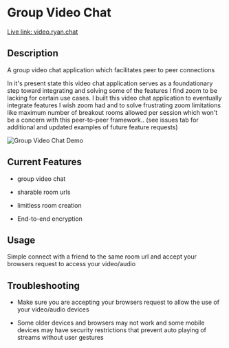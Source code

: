 # Group Video Chat

[Live link: video.ryan.chat](https://video.ryan.chat)

## Description

A group video chat application which facilitates peer to peer connections

In it's present state this video chat application serves as a foundationary step toward integrating and solving some of the features I find zoom to be lacking for certain use cases. I built this video chat application to eventually integrate features I wish zoom had and to solve frustrating zoom limitations like maximum number of breakout rooms allowed per session which won't be a concern with this peer-to-peer framework.. (see issues tab for additional and updated examples of future feature requests)

![Group Video Chat Demo](assets/ryan-chat.gif)

## Current Features

* group video chat

* sharable room urls

* limitless room creation

* End-to-end encryption

## Usage 

Simple connect with a friend to the same room url and accept your browsers request to access your video/audio

## Troubleshooting

* Make sure you are accepting your browsers request to allow the use of your video/audio devices

* Some older devices and browsers may not work and some mobile devices may have security restrictions that prevent auto playing of streams without user gestures